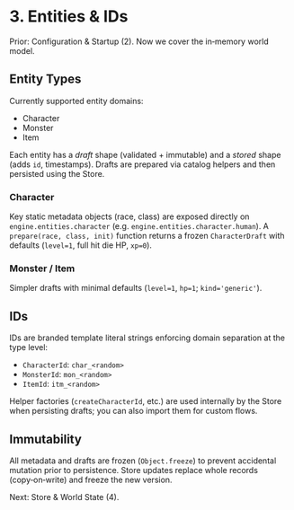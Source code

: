 # 3. Entities & IDs

Prior: Configuration & Startup (2). Now we cover the in‑memory world model.

## Entity Types
Currently supported entity domains:
- Character
- Monster
- Item

Each entity has a *draft* shape (validated + immutable) and a *stored* shape (adds `id`, timestamps). Drafts are prepared via catalog helpers and then persisted using the Store.

### Character
Key static metadata objects (race, class) are exposed directly on `engine.entities.character` (e.g. `engine.entities.character.human`). A `prepare(race, class, init)` function returns a frozen `CharacterDraft` with defaults (`level=1`, full hit die HP, `xp=0`).

### Monster / Item
Simpler drafts with minimal defaults (`level=1`, `hp=1`; `kind='generic'`).

## IDs
IDs are branded template literal strings enforcing domain separation at the type level:
- `CharacterId`: `char_<random>`
- `MonsterId`: `mon_<random>`
- `ItemId`: `itm_<random>`

Helper factories (`createCharacterId`, etc.) are used internally by the Store when persisting drafts; you can also import them for custom flows.

## Immutability
All metadata and drafts are frozen (`Object.freeze`) to prevent accidental mutation prior to persistence. Store updates replace whole records (copy‑on‑write) and freeze the new version.

Next: Store & World State (4).
